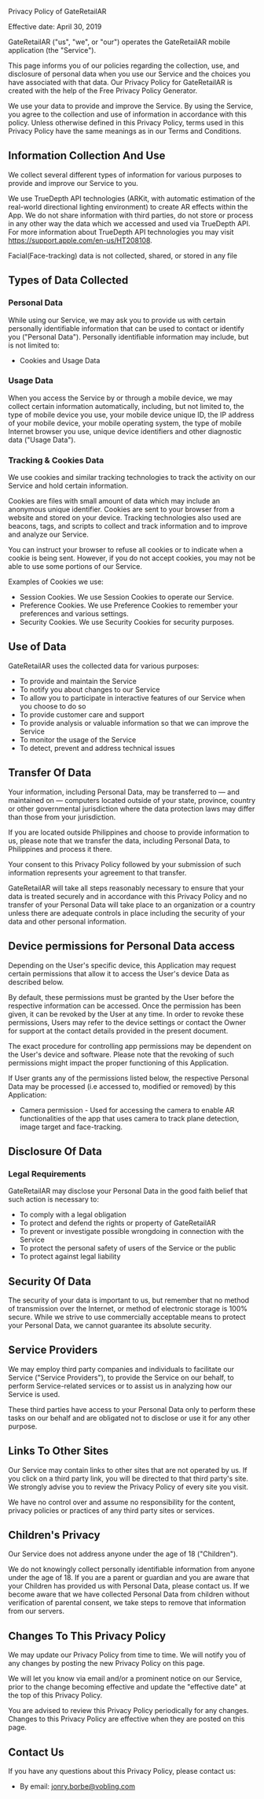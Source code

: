 Privacy Policy of GateRetailAR

Effective date: April 30, 2019

GateRetailAR ("us", "we", or "our") operates the GateRetailAR mobile application (the "Service").

This page informs you of our policies regarding the collection, use, and disclosure of personal data when you use our Service and the choices you have associated with that data. Our Privacy Policy for GateRetailAR is created with the help of the Free Privacy Policy Generator.

We use your data to provide and improve the Service. By using the Service, you agree to the collection and use of information in accordance with this policy. Unless otherwise defined in this Privacy Policy, terms used in this Privacy Policy have the same meanings as in our Terms and Conditions.

## Information Collection And Use
We collect several different types of information for various purposes to provide and improve our Service to you.

We use TrueDepth API technologies (ARKit, with automatic estimation of the real-world directional lighting environment) to create AR effects within the App. We do not share information with third parties, do not store or process in any other way the data which we accessed and used via TrueDepth API. For more information about TrueDepth API technologies you may visit https://support.apple.com/en-us/HT208108.

Facial(Face-tracking) data is not collected, shared, or stored in any file

## Types of Data Collected

### Personal Data
While using our Service, we may ask you to provide us with certain personally identifiable information that can be used to contact or identify you ("Personal Data"). Personally identifiable information may include, but is not limited to:
- Cookies and Usage Data

### Usage Data
When you access the Service by or through a mobile device, we may collect certain information automatically, including, but not limited to, the type of mobile device you use, your mobile device unique ID, the IP address of your mobile device, your mobile operating system, the type of mobile Internet browser you use, unique device identifiers and other diagnostic data ("Usage Data").

### Tracking & Cookies Data
We use cookies and similar tracking technologies to track the activity on our Service and hold certain information.

Cookies are files with small amount of data which may include an anonymous unique identifier. Cookies are sent to your browser from a website and stored on your device. Tracking technologies also used are beacons, tags, and scripts to collect and track information and to improve and analyze our Service.

You can instruct your browser to refuse all cookies or to indicate when a cookie is being sent. However, if you do not accept cookies, you may not be able to use some portions of our Service.

Examples of Cookies we use:
- Session Cookies. We use Session Cookies to operate our Service.
- Preference Cookies. We use Preference Cookies to remember your preferences and various settings.
- Security Cookies. We use Security Cookies for security purposes.

## Use of Data
GateRetailAR uses the collected data for various purposes:
- To provide and maintain the Service
- To notify you about changes to our Service
- To allow you to participate in interactive features of our Service when you choose to do so
- To provide customer care and support
- To provide analysis or valuable information so that we can improve the Service
- To monitor the usage of the Service
- To detect, prevent and address technical issues

## Transfer Of Data
Your information, including Personal Data, may be transferred to — and maintained on — computers located outside of your state, province, country or other governmental jurisdiction where the data protection laws may differ than those from your jurisdiction.

If you are located outside Philippines and choose to provide information to us, please note that we transfer the data, including Personal Data, to Philippines and process it there.

Your consent to this Privacy Policy followed by your submission of such information represents your agreement to that transfer.

GateRetailAR will take all steps reasonably necessary to ensure that your data is treated securely and in accordance with this Privacy Policy and no transfer of your Personal Data will take place to an organization or a country unless there are adequate controls in place including the security of your data and other personal information.

## Device permissions for Personal Data access
Depending on the User's specific device, this Application may request certain permissions that allow it to access the User's device Data as described below.

By default, these permissions must be granted by the User before the respective information can be accessed. Once the permission has been given, it can be revoked by the User at any time. In order to revoke these permissions, Users may refer to the device settings or contact the Owner for support at the contact details provided in the present document.

The exact procedure for controlling app permissions may be dependent on the User's device and software.
Please note that the revoking of such permissions might impact the proper functioning of this Application.

If User grants any of the permissions listed below, the respective Personal Data may be processed (i.e accessed to, modified or removed) by this Application:
- Camera permission - Used for accessing the camera to enable AR functionalities of the app that uses camera to track plane detection, image target and face-tracking.

## Disclosure Of Data

### Legal Requirements
GateRetailAR may disclose your Personal Data in the good faith belief that such action is necessary to:
- To comply with a legal obligation
- To protect and defend the rights or property of GateRetailAR
- To prevent or investigate possible wrongdoing in connection with the Service
- To protect the personal safety of users of the Service or the public
- To protect against legal liability

## Security Of Data
The security of your data is important to us, but remember that no method of transmission over the Internet, or method of electronic storage is 100% secure. While we strive to use commercially acceptable means to protect your Personal Data, we cannot guarantee its absolute security.

## Service Providers
We may employ third party companies and individuals to facilitate our Service ("Service Providers"), to provide the Service on our behalf, to perform Service-related services or to assist us in analyzing how our Service is used.

These third parties have access to your Personal Data only to perform these tasks on our behalf and are obligated not to disclose or use it for any other purpose.

## Links To Other Sites
Our Service may contain links to other sites that are not operated by us. If you click on a third party link, you will be directed to that third party's site. We strongly advise you to review the Privacy Policy of every site you visit.

We have no control over and assume no responsibility for the content, privacy policies or practices of any third party sites or services.

## Children's Privacy
Our Service does not address anyone under the age of 18 ("Children").

We do not knowingly collect personally identifiable information from anyone under the age of 18. If you are a parent or guardian and you are aware that your Children has provided us with Personal Data, please contact us. If we become aware that we have collected Personal Data from children without verification of parental consent, we take steps to remove that information from our servers.

## Changes To This Privacy Policy
We may update our Privacy Policy from time to time. We will notify you of any changes by posting the new Privacy Policy on this page.

We will let you know via email and/or a prominent notice on our Service, prior to the change becoming effective and update the "effective date" at the top of this Privacy Policy.

You are advised to review this Privacy Policy periodically for any changes. Changes to this Privacy Policy are effective when they are posted on this page.

## Contact Us
If you have any questions about this Privacy Policy, please contact us:
- By email: jonry.borbe@vobling.com
